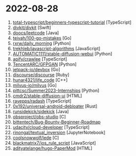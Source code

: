 # 2022-08-28

1. [total-typescript/beginners-typescript-tutorial](https://github.com/total-typescript/beginners-typescript-tutorial "An interactive TypeScript tutorial for beginners") [TypeScript]
2. [divkit/divkit](https://github.com/divkit/divkit "DivKit is an open source Server-Driven UI (SDUI) framework. SDUI is a an emerging technique that leverage the server to build the user interfaces of their mobile app") [Swift]
3. [doocs/leetcode](https://github.com/doocs/leetcode "😏 LeetCode solutions in any programming language | 多种编程语言实现 LeetCode、《剑指 Offer（第 2 版）》、《程序员面试金典（第 6 版）》题解") [Java]
4. [teivah/100-go-mistakes](https://github.com/teivah/100-go-mistakes "Source code and community space of 📖 100 Go Mistakes") [Go]
5. [rxrw/daily_morning](https://github.com/rxrw/daily_morning "给别人家的女朋友发早安") [Python]
6. [trekhleb/javascript-algorithms](https://github.com/trekhleb/javascript-algorithms "📝 Algorithms and data structures implemented in JavaScript with explanations and links to further readings") [JavaScript]
7. [AUTOMATIC1111/stable-diffusion-webui](https://github.com/AUTOMATIC1111/stable-diffusion-webui "Stable Diffusion web UI") [Python]
8. [apify/crawlee](https://github.com/apify/crawlee "Crawlee—A web scraping and browser automation library for Node.js that helps you build reliable crawlers. Fast.") [TypeScript]
9. [TencentARC/GFPGAN](https://github.com/TencentARC/GFPGAN "GFPGAN aims at developing Practical Algorithms for Real-world Face Restoration.") [Python]
10. [jetpack-io/devbox](https://github.com/jetpack-io/devbox "Instant, easy, predictable shells and containers.") [Go]
11. [discourse/discourse](https://github.com/discourse/discourse "A platform for community discussion. Free, open, simple.") [Ruby]
12. [hunar4321/life_code](https://github.com/hunar4321/life_code "A simple program to simulate attraction/reuplsion forces between many particles") [C++]
13. [milvus-io/milvus](https://github.com/milvus-io/milvus "Vector database for scalable similarity search and AI applications.") [Go]
14. [pittcsc/Summer2023-Internships](https://github.com/pittcsc/Summer2023-Internships "Collection of Summer 2023 tech internships!") [Python]
15. [cmdr2/stable-diffusion-ui](https://github.com/cmdr2/stable-diffusion-ui "A simple way to install and use Stable Diffusion on your own computer. Provides a browser UI for generating images from text prompts and images. Just enter your text prompt, and see the generated image.") [HTML]
16. [rayepps/radash](https://github.com/rayepps/radash "Functional utility library - modern, simple, typed, powerful") [TypeScript]
17. [0x192/universal-android-debloater](https://github.com/0x192/universal-android-debloater "Cross-platform GUI written in Rust using ADB to debloat non-rooted android devices. Improve your privacy, the security and battery life of your device.") [Rust]
18. [runsidekick/sidekick](https://github.com/runsidekick/sidekick "Free and open-source live application debugger. Like chrome dev tools but for your backend") [Java]
19. [obsproject/obs-studio](https://github.com/obsproject/obs-studio "OBS Studio - Free and open source software for live streaming and screen recording") [C]
20. [bittentech/Bug-Bounty-Beginner-Roadmap](https://github.com/bittentech/Bug-Bounty-Beginner-Roadmap "This is a resource factory for anyone looking forward to starting bug hunting and would require guidance as a beginner.") 
21. [udacity/cloud-developer](https://github.com/udacity/cloud-developer "content for Udacity's cloud developer nanodegree") [TypeScript]
22. [rinongal/textual_inversion](https://github.com/rinongal/textual_inversion "") [JupyterNotebook]
23. [coolsnowwolf/lede](https://github.com/coolsnowwolf/lede "Lean's OpenWrt source") [C]
24. [blackmatrix7/ios_rule_script](https://github.com/blackmatrix7/ios_rule_script "分流规则、重写写规则及脚本。") [JavaScript]
25. [adityatelange/hugo-PaperMod](https://github.com/adityatelange/hugo-PaperMod "A fast, clean, responsive Hugo theme.") [HTML]
